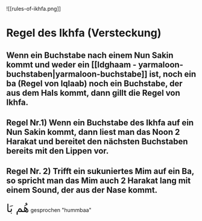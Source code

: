 ![[rules-of-ikhfa.png]]

# Regel des Ikhfa (Versteckung)
## Wenn ein Buchstabe nach einem Nun Sakin kommt und weder ein [[Idghaam - yarmaloon-buchstaben|yarmaloon-buchstabe]] ist, noch ein ba (Regel von Iqlaab) noch ein Buchstabe, der aus dem Hals kommt, dann gillt die Regel von Ikhfa.

## Regel Nr.1) Wenn ein Buchstabe des Ikhfa auf ein Nun Sakin kommt, dann liest man das Noon 2 Harakat und bereitet den nächsten Buchstaben bereits mit den Lippen vor.

## Regel Nr. 2) Trifft ein sukuniertes Mim auf ein Ba, so spricht man das Mim auch 2 Harakat lang mit einem Sound, der aus der Nase kommt.

<span style="font-size: 22pt">هُم بَا</span>
gesprochen "hummbaa"